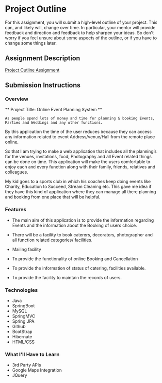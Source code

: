 # Project Outline
For this assignment, you will submit a high-level outline of your project. This can, and likely will, change over time. In particular, your mentor will provide feedback and direction and feedback to help sharpen your ideas. So don't worry if you feel unsure about some aspects of the outline, or if you have to change some things later.

## Assignment Description
[Project Outline Assignment](https://education.launchcode.org/liftoff/assignments/project-outline/)

## Submission Instructions

### Overview

** Project Title: Online Event Planning System **

    As people spend lots of money and time for planning & booking Events, Parties and Weddings and any other functions.
By this application the time of the user reduces because they can access any information related to event
Address/venue/Hall from the remote place online.

   So that I am trying to make a web application that includes all the planning’s for the venues, invitations, food,
Photography and all Event related things can be done on time. This application will make the users comfortable
to enjoy each and every function along with their family, friends, relatives and colleagues.

   My kid goes to a sports club in which his coaches keep doing events like Charity, Education to Succeed, Stream
Cleaning etc. This gave me idea if they have this kind of application where they can manage all there planning and
booking from one place that will be helpful.

### Features

* The main aim of this application is to provide the information regarding Events and  the information about the Booking
of users choice.
* There will be a facility to book caterers, decorators, photographer and all function related categories/ facilities.

* Mailing facility
* To provide the functionality of online Booking and Cancellation
* To provide the information of status of catering, facilities available.
* To provide the facility to maintain the records of users.

### Technologies

* Java
* SpringBoot
* MySQL
* SpringMVC
* Spring JPA
* Github
* BootStrap
* Hibernate
* HTML/CSS

### What I'll Have to Learn

* 3rd Party APIs
* Google Maps Integration
* JQuery
